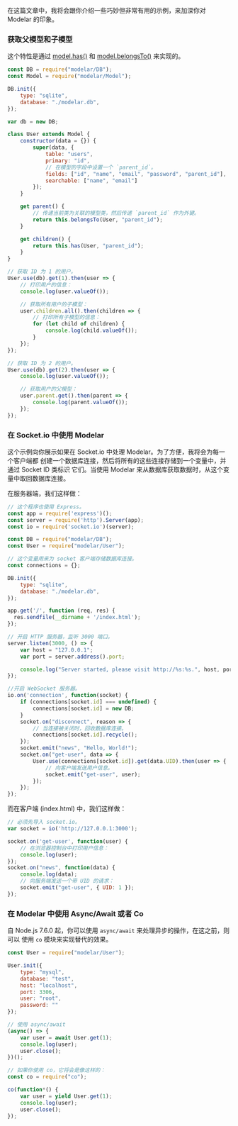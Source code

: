 在这篇文章中，我将会跟你介绍一些巧妙但非常有用的示例，来加深你对 Modelar 的印象。

### 获取父模型和子模型

这个特性是通过 [model.has()](/Docs/TheModelClass#model_has) 和
[model.belongsTo()](/Docs/TheModelClass#model_belongsTo) 来实现的。

```javascript
const DB = require("modelar/DB");
const Model = require("modelar/Model");

DB.init({
    type: "sqlite",
    database: "./modelar.db",
});

var db = new DB;

class User extends Model {
    constructor(data = {}) {
        super(data, {
            table: "users",
            primary: "id",
            // 在模型的字段中设置一个 `parent_id`。
            fields: ["id", "name", "email", "password", "parent_id"],
            searchable: ["name", "email"]
        });
    }

    get parent() {
        // 传递当前类为关联的模型类，然后传递 `parent_id` 作为外键。
        return this.belongsTo(User, "parent_id");
    }

    get children() {
        return this.has(User, "parent_id");
    }
}

// 获取 ID 为 1 的用户。
User.use(db).get(1).then(user => {
    // 打印用户的信息：
    console.log(user.valueOf());

    // 获取所有用户的子模型：
    user.children.all().then(children => {
        // 打印所有子模型的信息：
        for (let child of children) {
            console.log(child.valueOf());
        }
    });
});

// 获取 ID 为 2 的用户。
User.use(db).get(2).then(user => {
    console.log(user.valueOf());

    // 获取用户的父模型：
    user.parent.get().then(parent => {
        console.log(parent.valueOf());
    });
});
```

### 在 Socket.io 中使用 Modelar

这个示例向你展示如果在 Socket.io 中处理 Modelar。为了方便，我将会为每一个客户端都
创建一个数据库连接，然后将所有的这些连接存储到一个变量中，并通过 Socket ID 类标识
它们。当使用 Modelar 来从数据库获取数据时，从这个变量中取回数据库连接。

在服务器端，我们这样做：

```javascript
// 这个程序也使用 Express。
const app = require('express')();
const server = require('http').Server(app);
const io = require('socket.io')(server);

const DB = require("modelar/DB");
const User = require("modelar/User");

// 这个变量用来为 socket 客户端存储数据库连接。
const connections = {};

DB.init({
    type: "sqlite",
    database: "./modelar.db",
});

app.get('/', function (req, res) {
  res.sendfile(__dirname + '/index.html');
});

// 开启 HTTP 服务器，监听 3000 端口。
server.listen(3000, () => {
    var host = "127.0.0.1";
    var port = server.address().port;

    console.log("Server started, please visit http://%s:%s.", host, port);
});

//开启 WebSocket 服务器。
io.on('connection', function(socket) {
    if (connections[socket.id] === undefined) {
        connections[socket.id] = new DB;
    }
    socket.on("disconnect", reason => {
        // 当连接被关闭时，回收数据库连接。
        connections[socket.id].recycle();
    });
    socket.emit("news", "Hello, World!");
    socket.on("get-user", data => {
        User.use(connections[socket.id]).get(data.UID).then(user => {
            // 向客户端发送用户信息。
            socket.emit("get-user", user);
        });
    });
});
```

而在客户端 (index.html) 中，我们这样做：

```javascript
// 必须先导入 socket.io。
var socket = io('http://127.0.0.1:3000');

socket.on('get-user', function(user) {
    // 在浏览器控制台中打印用户信息：
    console.log(user);
});
socket.on("news", function(data) {
    console.log(data);
    // 向服务端发送一个带 UID 的请求：
    socket.emit("get-user", { UID: 1 });
});
```

### 在 Modelar 中使用 Async/Await 或者 Co

自 Node.js 7.6.0 起，你可以使用 `async/await` 来处理异步的操作，在这之前，则可以
使用 `co` 模块来实现替代的效果。

```javascript
const User = require("modelar/User");

User.init({
    type: "mysql",
    database: "test",
    host: "localhost",
    port: 3306,
    user: "root",
    password: ""
});

// 使用 async/await
(async() => {
    var user = await User.get(1);
    console.log(user);
    user.close();
})();

// 如果你使用 co，它将会是像这样的：
const co = require("co");

co(function*() {
    var user = yield User.get(1);
    console.log(user);
    user.close();
});
```